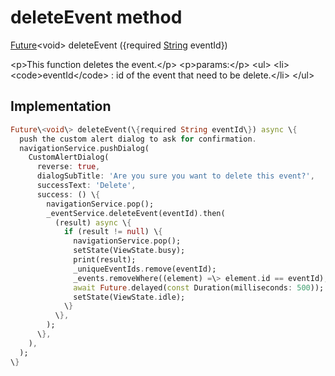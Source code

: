 


# deleteEvent method








[Future](https:api.flutter.dev/flutter/dart-async/Future-class.html)&lt;void\> deleteEvent
(\{required [String](https:api.flutter.dev/flutter/dart-core/String-class.html) eventId\})





\<p\>This function deletes the event.\</p\>
\<p\>params:\</p\>
\<ul\>
\<li\>\<code\>eventId\</code\> : id of the event that need to be delete.\</li\>
\</ul\>



## Implementation

```dart
Future\<void\> deleteEvent(\{required String eventId\}) async \{
  push the custom alert dialog to ask for confirmation.
  navigationService.pushDialog(
    CustomAlertDialog(
      reverse: true,
      dialogSubTitle: 'Are you sure you want to delete this event?',
      successText: 'Delete',
      success: () \{
        navigationService.pop();
        _eventService.deleteEvent(eventId).then(
          (result) async \{
            if (result != null) \{
              navigationService.pop();
              setState(ViewState.busy);
              print(result);
              _uniqueEventIds.remove(eventId);
              _events.removeWhere((element) =\> element.id == eventId);
              await Future.delayed(const Duration(milliseconds: 500));
              setState(ViewState.idle);
            \}
          \},
        );
      \},
    ),
  );
\}
```







